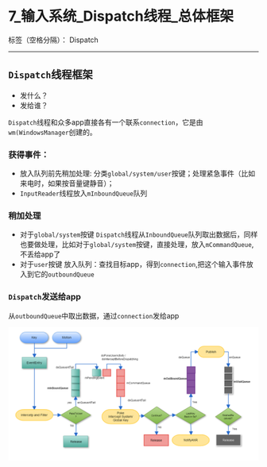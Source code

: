 ﻿# 7_输入系统_Dispatch线程_总体框架

标签（空格分隔）： Dispatch

---

## `Dispatch`线程框架
* 发什么？
* 发给谁？



`Dispatch`线程和众多app直接各有一个联系`connection`，它是由`wm(WindowsManager`创建的。

### 获得事件：
* 放入队列前先稍加处理:
分类`global/system/user`按键；处理紧急事件（比如来电时，如果按音量键静音）；
* `InputReader`线程放入`mInboundQueue`队列

### 稍加处理
* 对于`global/system`按键
`Dispatch`线程从`InboundQueue`队列取出数据后，同样也要做处理，比如对于`global/system`按键，直接处理，放入`mCommandQueue`,不丢给app了
* 对于`user`按键
放入队列：查找目标app，得到`connection`,把这个输入事件放入到它的`outboundQueue`

### `Dispatch`发送给app
从`outboundQueue`中取出数据，通过`connection`发给app


![Dispatch处理流程](Dispatch%E5%A4%84%E7%90%86%E6%B5%81%E7%A8%8B.png)


